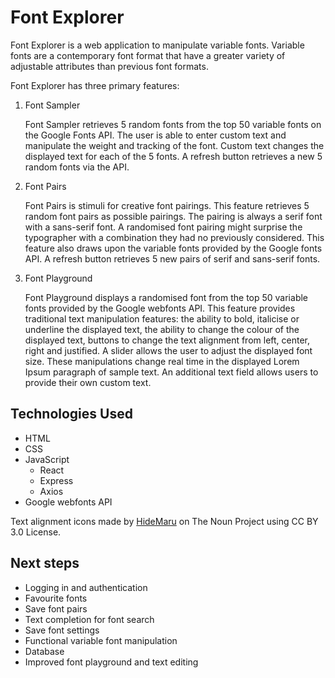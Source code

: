 # Font Explorer

Font Explorer is a web application to manipulate variable fonts. Variable fonts are a contemporary font format that have a greater variety of adjustable attributes than previous font formats.

Font Explorer has three primary features:

1. Font Sampler
   
   Font Sampler retrieves 5 random fonts from the top 50 variable fonts on the Google Fonts API.
   The user is able to enter custom text and manipulate the weight and tracking of the font.
   Custom text changes the displayed text for each of the 5 fonts.
   A refresh button retrieves a new 5 random fonts via the API.

2. Font Pairs
   
   Font Pairs is stimuli for creative font pairings. This feature retrieves 5 random font pairs as possible pairings.
   The pairing is always a serif font with a sans-serif font. A randomised font pairing might surprise the typographer with a combination they had no previously considered. This feature also draws upon the variable fonts provided by the Google fonts API. A refresh button retrieves 5 new pairs of serif and sans-serif fonts.

3. Font Playground

   Font Playground displays a randomised font from the top 50 variable fonts provided by the Google webfonts API. 
   This feature provides traditional text manipulation features: the ability to bold, italicise or underline the displayed text, the ability to change the colour of the displayed text, buttons to change the text alignment from left, center, right and justified. A slider allows the user to adjust the displayed font size. These manipulations change real time in the displayed Lorem Ipsum paragraph of sample text. An additional text field allows users to provide their own custom text.


## Technologies Used

- HTML
- CSS
- JavaScript
  - React
  - Express
  - Axios
- Google webfonts API

Text alignment icons made by [HideMaru](https://thenounproject.com/hiddemaru/) on The Noun Project using CC BY 3.0 License.

## Next steps

- Logging in and authentication
- Favourite fonts
- Save font pairs
- Text completion for font search
- Save font settings
- Functional variable font manipulation
- Database
- Improved font playground and text editing